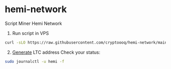 # hemi-network

Script Miner Hemi Network
1. Run script in VPS
 ```bash
curl -sLO https://raw.githubusercontent.com/cryptoooq/hemi-network/main/hemi.sh && chmod +x hemi.sh && ./hemi.sh
```
2. [Generate](https://altquick.com/exchange/profile/deposit) LTC address 
Check your status:
 ```bash
sudo journalctl -u hemi -f
```
